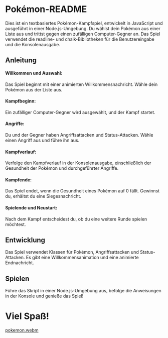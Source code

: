 # Pokémon-README

Dies ist ein textbasiertes Pokémon-Kampfspiel, entwickelt in JavaScript und ausgeführt in einer Node.js-Umgebung. Du wählst dein Pokémon aus einer Liste aus und trittst gegen einen zufälligen Computer-Gegner an. Das Spiel verwendet die readline- und chalk-Bibliotheken für die Benutzereingabe und die Konsolenausgabe.

## Anleitung

#### Willkommen und Auswahl: 
Das Spiel beginnt mit einer animierten Willkommensnachricht. Wähle dein Pokémon aus der Liste aus.

#### Kampfbeginn: 
Ein zufälliger Computer-Gegner wird ausgewählt, und der Kampf startet.

#### Angriffe: 
Du und der Gegner haben Angriffsattacken und Status-Attacken. Wähle einen Angriff aus und führe ihn aus.

#### Kampfverlauf: 
Verfolge den Kampfverlauf in der Konsolenausgabe, einschließlich der Gesundheit der Pokémon und durchgeführter Angriffe.

#### Kampfende: 
Das Spiel endet, wenn die Gesundheit eines Pokémon auf 0 fällt. Gewinnst du, erhältst du eine Siegesnachricht.

#### Spielende und Neustart:
Nach dem Kampf entscheidest du, ob du eine weitere Runde spielen möchtest.

## Entwicklung
Das Spiel verwendet Klassen für Pokémon, Angriffsattacken und Status-Attacken. Es gibt eine Willkommensanimation und eine animierte Endnachricht.

## Spielen
Führe das Skript in einer Node.js-Umgebung aus, befolge die Anweisungen in der Konsole und genieße das Spiel!

# Viel Spaß! 

[pokemon.webm](https://github.com/Pflasterlix/Pokemon/assets/135116915/fe6678cb-a2c7-42e9-ba56-0f60e6f64a87)
